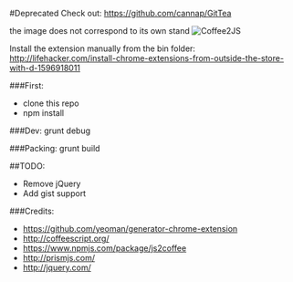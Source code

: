 #Deprecated 
Check out:
https://github.com/cannap/GitTea




the image does not correspond to its own stand
![Coffee2JS](http://fs1.directupload.net/images/150629/oa66pgxd.gif)

Install the extension manually from the bin folder: http://lifehacker.com/install-chrome-extensions-from-outside-the-store-with-d-1596918011


###First: 
- clone this repo
- npm install

###Dev: 
grunt debug

###Packing:
grunt build


##TODO:
- Remove jQuery
- Add gist support


###Credits:
- https://github.com/yeoman/generator-chrome-extension
- http://coffeescript.org/
- https://www.npmjs.com/package/js2coffee
- http://prismjs.com/
- http://jquery.com/

